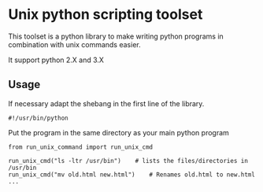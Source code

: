 # Unix python scripting toolset
This toolset is a python library to make writing python programs in combination with unix commands easier.

It support python 2.X and 3.X

## Usage
If necessary adapt the shebang in the first line of the library.

```
#!/usr/bin/python
```

Put the program in the same directory as your main python program

```
from run_unix_command import run_unix_cmd

run_unix_cmd("ls -ltr /usr/bin")	# lists the files/directories in /usr/bin
run_unix_cmd("mv old.html new.html") 	# Renames old.html to new.html
...
```
